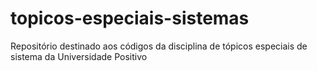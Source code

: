 # topicos-especiais-sistemas
Repositório destinado aos códigos da disciplina de tópicos especiais de sistema da Universidade Positivo

